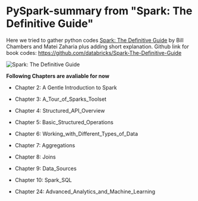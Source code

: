 # PySpark-summary from "Spark: The Definitive Guide"

Here  we tried to gather python codes  [Spark: The Definitive Guide](http://shop.oreilly.com/product/0636920034957.do) by Bill Chambers and Matei Zaharia plus adding short explanation. 
Github link for book codes:
https://github.com/databricks/Spark-The-Definitive-Guide




![Spark: The Definitive Guide](https://images-na.ssl-images-amazon.com/images/I/51z7TzI-Y3L._SX379_BO1,204,203,200_.jpg)

__Following Chapters are avaliable for now__

- Chapter 2:	A Gentle Introduction to Spark

- Chapter 3:	A_Tour_of_Sparks_Toolset

- Chapter 4:	Structured_API_Overview

- Chapter 5:	Basic_Structured_Operations

- Chapter 6:	Working_with_Different_Types_of_Data

- Chapter 7:	Aggregations

- Chapter 8:	Joins

- Chapter 9:	Data_Sources

- Chapter 10:	Spark_SQL

- Chapter 24:	Advanced_Analytics_and_Machine_Learning
